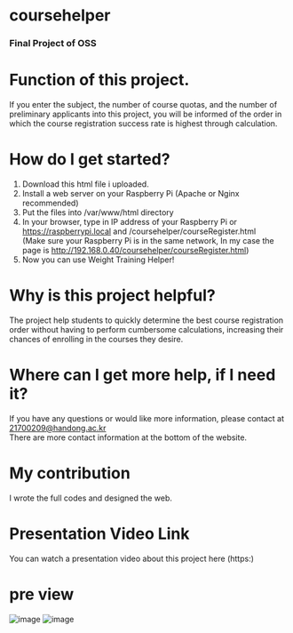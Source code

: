 # coursehelper

### Final Project of OSS

# Function of this project. 
If you enter the subject, the number of course quotas, and the number of preliminary applicants into this project, you will be informed of the order in which the course registration success rate is highest through calculation.

# How do I get started?
1. Download this html file i uploaded.
2. Install a web server on your Raspberry Pi (Apache or Nginx recommended)
3. Put the files into /var/www/html directory
4. In your browser, type in IP address of your Raspberry Pi or https://raspberrypi.local and /coursehelper/courseRegister.html <br>
(Make sure your Raspberry Pi is in the same network, In my case the page is http://192.168.0.40/coursehelper/courseRegister.html)
5. Now you can use Weight Training Helper!

# Why is this project helpful?
The project help students to quickly determine the best course registration order without having to perform cumbersome calculations, increasing their chances of enrolling in the courses they desire.

# Where can I get more help, if I need it?
If you have any questions or would like more information, please contact at 21700209@handong.ac.kr <br>
There are more contact information at the bottom of the website.

# My contribution
I wrote the full codes and designed the web.

# Presentation Video Link
You can watch a presentation video about this project here (https:)

# pre view
![image](https://user-images.githubusercontent.com/107266952/173190172-fe13f24e-78c4-40f0-a9d1-d689cb91a51a.png)
![image](https://user-images.githubusercontent.com/107266952/173190204-20eb27b1-38f1-438f-8ddb-ad10d21bc5e8.png)

